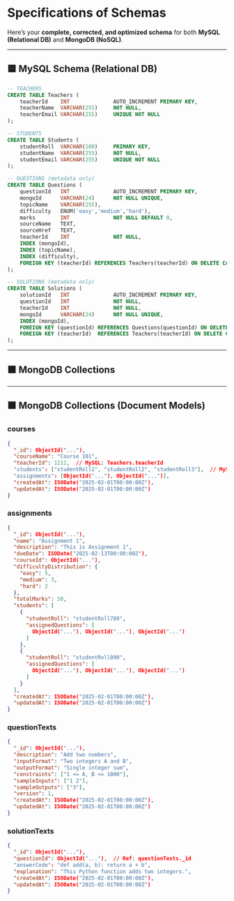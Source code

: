# Specifications of Schemas

Here’s your **complete, corrected, and optimized schema** for both **MySQL (Relational DB)** and **MongoDB (NoSQL)**.

---

## 🟦 MySQL Schema (Relational DB)

```sql
-- TEACHERS
CREATE TABLE Teachers (
    teacherId    INT              AUTO_INCREMENT PRIMARY KEY,
    teacherName  VARCHAR(255)     NOT NULL,
    teacherEmail VARCHAR(255)     UNIQUE NOT NULL
);

-- STUDENTS
CREATE TABLE Students (
    studentRoll  VARCHAR(100)     PRIMARY KEY,
    studentName  VARCHAR(255)     NOT NULL,
    studentEmail VARCHAR(255)     UNIQUE NOT NULL
);

-- QUESTIONS (metadata only)
CREATE TABLE Questions (
    questionId   INT              AUTO_INCREMENT PRIMARY KEY,
    mongoId      VARCHAR(24)      NOT NULL UNIQUE,
    topicName    VARCHAR(255),
    difficulty   ENUM('easy','medium','hard'),
    marks        INT              NOT NULL DEFAULT 0,
    sourceName   TEXT,
    sourceHref   TEXT,
    teacherId    INT              NOT NULL,
    INDEX (mongoId),
    INDEX (topicName),
    INDEX (difficulty),
    FOREIGN KEY (teacherId) REFERENCES Teachers(teacherId) ON DELETE CASCADE
);

-- SOLUTIONS (metadata only)
CREATE TABLE Solutions (
    solutionId   INT              AUTO_INCREMENT PRIMARY KEY,
    questionId   INT              NOT NULL,
    teacherId    INT              NOT NULL,
    mongoId      VARCHAR(24)      NOT NULL UNIQUE,
    INDEX (mongoId),
    FOREIGN KEY (questionId) REFERENCES Questions(questionId) ON DELETE CASCADE,
    FOREIGN KEY (teacherId)  REFERENCES Teachers(teacherId) ON DELETE CASCADE
);
```
---

## 🟩 **MongoDB Collections**

<!--
MongoDB is used for storing document-based data, such as course-student mappings, assignment details, question and solution content. The '_id' fields in MongoDB are referenced by 'mongoId' fields in MySQL for cross-database connectivity.

- 'courses' collection: Stores course details, including teacher, students, and assignments.
- 'assignments' collection: Stores assignment metadata, difficulty distribution, and per-student assigned questions.
- 'questionTexts' collection: Stores the actual question content.
- 'solutionTexts' collection: Stores the actual solution content.

Data Flow:
- Teachers create courses (MySQL), which are detailed in MongoDB ('courses').
- Courses have assignments (MySQL metadata, MongoDB for details and mapping).
- Assignments are linked to students and questions in MongoDB.
- Questions and solutions have metadata in MySQL, but their content is in MongoDB.
- Students are assigned assignments and questions via MongoDB collections.
-->
---

## 🟩 MongoDB Collections (Document Models)

### **courses**

```json
{
  "_id": ObjectId("..."),
  "courseName": "Course 101",
  "teacherId": 1212,  // MySQL: Teachers.teacherId
  "students": ["studentRoll1", "studentRoll2", "studentRoll3"],  // MySQL: Students.studentRoll
  "assignments": [ObjectId("..."), ObjectId("...")],
  "createdAt": ISODate("2025-02-01T00:00:00Z"),
  "updatedAt": ISODate("2025-02-01T00:00:00Z")
}
```

### **assignments**

```json
{
  "_id": ObjectId("..."),
  "name": "Assignment 1",
  "description": "This is Assignment 1",
  "dueDate": ISODate("2025-02-13T00:00:00Z"),
  "courseId": ObjectId("..."),
  "difficultyDistribution": {
    "easy": 5,
    "medium": 3,
    "hard": 2
  },
  "totalMarks": 50,
  "students": [
    {
      "studentRoll": "studentRoll789",
      "assignedQuestions": [
        ObjectId("..."), ObjectId("..."), ObjectId("...")
      ]
    },
    {
      "studentRoll": "studentRoll890",
      "assignedQuestions": [
        ObjectId("..."), ObjectId("..."), ObjectId("...")
      ]
    }
  ],
  "createdAt": ISODate("2025-02-01T00:00:00Z"),
  "updatedAt": ISODate("2025-02-01T00:00:00Z")
}
```

### **questionTexts**

```json
{
  "_id": ObjectId("..."),
  "description": "Add two numbers",
  "inputFormat": "Two integers A and B",
  "outputFormat": "Single integer sum",
  "constraints": ["1 <= A, B <= 1000"],
  "sampleInputs": ["1 2"],
  "sampleOutputs": ["3"],
  "version": 1,
  "createdAt": ISODate("2025-02-01T00:00:00Z"),
  "updatedAt": ISODate("2025-02-01T00:00:00Z")
}
```

### **solutionTexts**

```json
{
  "_id": ObjectId("..."),
  "questionId": ObjectId("..."),  // Ref: questionTexts._id
  "answerCode": "def add(a, b): return a + b",
  "explanation": "This Python function adds two integers.",
  "createdAt": ISODate("2025-02-01T00:00:00Z"),
  "updatedAt": ISODate("2025-02-01T00:00:00Z")
}
```